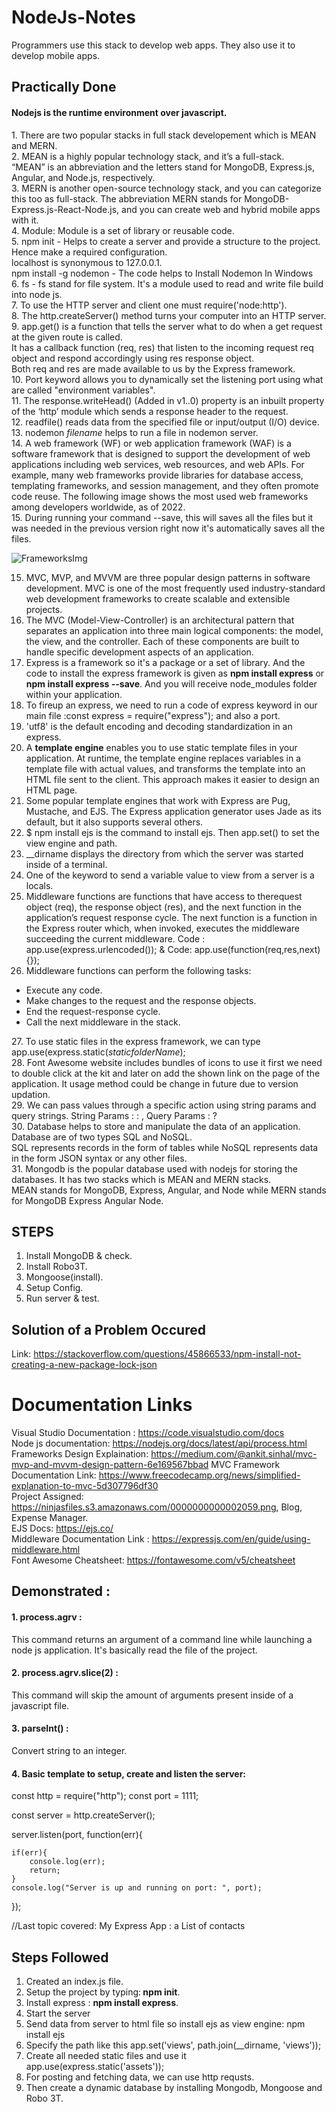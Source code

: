 # NodeJs-Notes
Programmers use this stack to develop web apps. They also use it to develop mobile apps.

## Practically Done
<h4> Nodejs is the runtime environment over javascript. </h4>
1. There are two popular stacks in full stack developement which is MEAN and MERN.<br/>
2. MEAN is a highly popular technology stack, and it’s a full-stack. <br/>
“MEAN” is an abbreviation and the letters stand for MongoDB, Express.js, Angular, and Node.js, respectively.<br/>
3. MERN is another open-source technology stack, and you can categorize this too as full-stack. The abbreviation MERN stands for MongoDB-Express.js-React-Node.js, and you can create web and hybrid mobile apps with it.<br/>
4. Module: Module is a set of library or reusable code.<br/>
5. npm init - Helps to create a server and provide a structure to the project. Hence make a required configuration.<br/>
   localhost is synonymous to 127.0.0.1.<br/>
   npm install -g nodemon - The code helps to Install Nodemon In Windows <br/>
6. fs - fs stand for file system. It's a module used to read and write file build into node js.<br/>
7. To use the HTTP server and client one must require('node:http').<br/>
8. The http.createServer() method turns your computer into an HTTP server.<br/>
9. app.get() is a function that tells the server what to do when a get request at the given route is called. <br/>
   It has a callback function (req, res) that listen to the incoming request req object and respond accordingly using res response object.<br/>
   Both req and res are made available to us by the Express framework.<br/>
10. Port keyword allows you to dynamically set the listening port using what are called "environment variables".<br/>
11. The response.writeHead() (Added in v1..0) property is an inbuilt property of the ‘http’ module which sends a response header to the request.<br/>
12. readfile() reads data from the specified file or input/output (I/O) device.<br/>
13. nodemon <em>filename</em> helps to run a file in nodemon server.<br/>
14. A web framework (WF) or web application framework (WAF) is a software framework that is designed to support the development of web applications including web services, web resources, and web APIs. For example, many web frameworks provide libraries for database access, templating frameworks, and session management, and they often promote code reuse. The following image shows the most used web frameworks among developers worldwide, as of 2022.<br/>
15. During running your command --save, this will saves all the files but it was needed in the previous version right now it's automatically saves all the files.<br/>
  
![FrameworksImg](https://user-images.githubusercontent.com/96413187/193753936-bf883bbf-62ba-4497-a974-fa2f606182dd.PNG)

15. MVC, MVP, and MVVM are three popular design patterns in software development. MVC is one of the most frequently used industry-standard web development frameworks to create scalable and extensible projects.<br/>
16. The MVC (Model-View-Controller) is an architectural pattern that separates an application into three main logical components: the model, the view, and the controller. Each of these components are built to handle specific development aspects of an application. <br/>
17. Express is a framework so it's a package or a set of library. And the code to install the express framework is given as <b>npm install express</b> or  <b>npm install express --save</b>. And you will receive node_modules folder within your application.<br/>
18. To fireup an express, we need to run a code of express keyword in our main file :const express = require("express"); and also a port.<br/>
19. 'utf8' is the default encoding and decoding standardization in an express.<br/>
20. A <b>template engine</b> enables you to use static template files in your application. At runtime, the template engine replaces variables in a template file with actual values, and transforms the template into an HTML file sent to the client. This approach makes it easier to design an HTML page.<br/>
21. Some popular template engines that work with Express are Pug, Mustache, and EJS. The Express application generator uses Jade as its default, but it also supports several others.<br/>
22. $ npm install ejs is the command to install ejs. Then app.set() to set the view engine and path.<br/>
23. __dirname displays the directory from which the server was started inside of a terminal.<br/>
24.  One of the keyword to send a variable value to view from a server is a locals.<br/>
25. Middleware functions are functions that have access to therequest object (req), the response object (res), and the next function in the application’s request response cycle. The next function is a function in the Express router which, when invoked, executes the middleware succeeding the current middleware.
      Code : app.use(express.urlencoded()); & Code: app.use(function(req,res,next){});<br/>
26. Middleware functions can perform the following tasks:<br/>
   <ul>
   <li> Execute any code.</li>
   <li> Make changes to the request and the response objects.</li>
   <li> End the request-response cycle.</li>
   <li> Call the next middleware in the stack.</li>
</ul>
27. To use static files in the express framework, we can type app.use(express.static(<em>staticfolderName</em>);<br/>
28. Font Awesome website includes bundles of icons to use it first we need to double click at the kit and later on add the shown link on the page of the application.
    It usage method could be change in future due to version updation.<br/>
29. We can pass values through a specific action using string params and query strings.
     String Params : : , Query Params : ?<br/>
30. Database helps to store and manipulate the data of an application. Database are of two types SQL and NoSQL.<br/>
    SQL represents records in the form of tables while NoSQL represents data in the form JSON syntax or any other files.<br/>
31. Mongodb is the popular database used with nodejs for storing the databases. It has two stacks which is MEAN and MERN stacks.<br/>
    MEAN stands for MongoDB, Express, Angular, and Node while MERN stands for MongoDB Express Angular Node.<br/>
    
## STEPS<br/>
1. Install MongoDB & check.<br/>
2. Install Robo3T.<br/>
3. Mongoose(install).<br/>
4. Setup Config.<br/>
5. Run server & test.<br/>
                                                                                                              
## Solution of a Problem Occured
Link: https://stackoverflow.com/questions/45866533/npm-install-not-creating-a-new-package-lock-json

# Documentation Links
Visual Studio Documentation : https://code.visualstudio.com/docs <br/>
Node js documentation: https://nodejs.org/docs/latest/api/process.html <br/>
Frameworks Design Explaination: https://medium.com/@ankit.sinhal/mvc-mvp-and-mvvm-design-pattern-6e169567bbad
MVC Framework Documentation Link: https://www.freecodecamp.org/news/simplified-explanation-to-mvc-5d307796df30<br/>
Project Assigned: https://ninjasfiles.s3.amazonaws.com/0000000000002059.png, Blog, Expense Manager.<br/>
EJS Docs: https://ejs.co/<br/>
Middleware Documentation Link : https://expressjs.com/en/guide/using-middleware.html<br/>
Font Awesome Cheatsheet: https://fontawesome.com/v5/cheatsheet<br/>

<h2>Demonstrated : </h2> 
<h4>1. process.agrv : </h4> This command returns an argument of a command line while launching a node js application. It's basically read the file of the project.
<h4>2. process.agrv.slice(2) : </h4> This command will skip the amount of arguments present inside of a javascript file.
<h4>3. parseInt() : </h4> Convert string to an integer.
<h4>4. Basic template to setup, create and listen the server:</h4>
const http = require("http");
const port = 1111;

const server = http.createServer();

server.listen(port, function(err){

    if(err){
        console.log(err);
        return;
    }
    console.log("Server is up and running on port: ", port);
});
   
//Last topic covered: My Express App : a List of contacts

## Steps Followed
1. Created an index.js file.
2. Setup the project by typing:<b> npm init</b>.
3. Install express : <b> npm install express</b>.
4. Start the server
5. Send data from server to html file so install ejs as view engine: 
    npm install ejs
6. Specify the path like this app.set('views', path.join(__dirname, 'views'));
7. Create all needed static files and use it app.use(express.static('assets'));
8. For posting and fetching data, we can use http requsts. 
9. Then create a dynamic database by installing Mongodb, Mongoose and Robo 3T.
